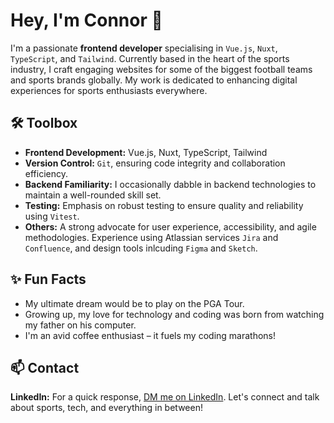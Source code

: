 # Hey, I'm Connor 👋

I'm a passionate **frontend developer** specialising in `Vue.js`, `Nuxt`, `TypeScript`, and `Tailwind`. Currently based in the heart of the sports industry, I craft engaging websites for some of the biggest football teams and sports brands globally. My work is dedicated to enhancing digital experiences for sports enthusiasts everywhere.

## 🛠 Toolbox
- **Frontend Development:** Vue.js, Nuxt, TypeScript, Tailwind
- **Version Control:** `Git`, ensuring code integrity and collaboration efficiency.
- **Backend Familiarity:** I occasionally dabble in backend technologies to maintain a well-rounded skill set.
- **Testing:** Emphasis on robust testing to ensure quality and reliability using `Vitest`.
- **Others:** A strong advocate for user experience, accessibility, and agile methodologies. Experience using Atlassian services `Jira` and `Confluence`, and design tools inlcuding `Figma` and `Sketch`.

## ✨ Fun Facts
- My ultimate dream would be to play on the PGA Tour.
- Growing up, my love for technology and coding was born from watching my father on his computer.
- I'm an avid coffee enthusiast – it fuels my coding marathons!

## 📫 Contact
**LinkedIn:** For a quick response, [DM me on LinkedIn](https://www.linkedin.com/in/connor-deane-524483168). Let's connect and talk about sports, tech, and everything in between!
